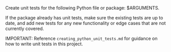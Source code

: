 Create unit tests for the following Python file or package: $ARGUMENTS.

If the package already has unit tests, make sure the existing tests are up to date, and add new tests for any new functionality or edge cases that are not currently covered.

IMPORTANT: Reference `creating_python_unit_tests.md` for guidance on how to write unit tests in this project.
